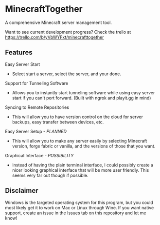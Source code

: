 # MinecraftTogether

A comprehensive Minecraft server management tool.

Want to see current development progress? Check the trello at https://trello.com/b/yVbWYFxt/minecrafttogether

## Features
Easy Server Start
- Select start a server, select the server, and your done.

Support for Tunneling Software
- Allows you to instantly start tunneling software while using easy server start if you can't port forward. (Built with ngrok and playit.gg in mind)

Syncing to Remote Repositories
- This will allow you to have version control on the cloud for server backups, easy transfer between devices, etc.

Easy Server Setup - *PLANNED*
- This will allow you to make any server easily by selecting Minecraft version, forge fabric or vanilla, and the versions of those that you want.

Graphical Interface - *POSSIBILITY*
- Instead of having the plain terminal interface, I could possibly create a nicer looking graphical interface that will be more user friendly. This seems very far out though if possible.

## Disclaimer
Windows is the targeted operating system for this program, but you could most likely get it to work on Mac or Linux through Wine. If you want native support, create an issue in the Issues tab on this repository and let me know!